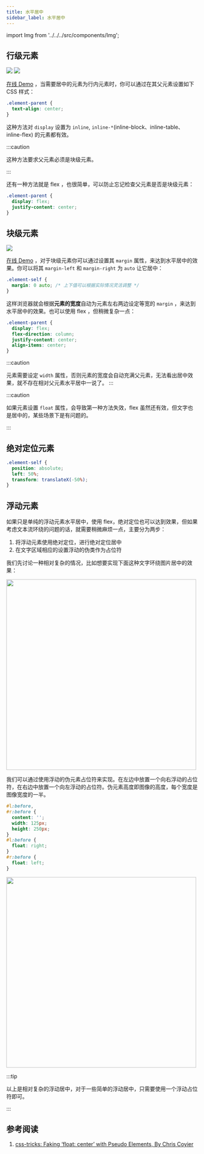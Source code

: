 ```yaml
---
title: 水平居中
sidebar_label: 水平居中
---
```


import Img from '../../../src/components/Img';

## 行级元素

<img src='https://cosmos-x.oss-cn-hangzhou.aliyuncs.com/YMZ0YS.png'/>

<img src='https://cosmos-x.oss-cn-hangzhou.aliyuncs.com/H4LgAg.png'/>

[在线 Demo](https://codepen.io/muwenzi/pen/NZaqGz) ，当需要居中的元素为行内元素时，你可以通过在其父元素设置如下 CSS 样式：

```css
.element-parent {
  text-align: center;
}
```

这种方法对 `display` 设置为 `inline`, `inline-*`(inline-block、inline-table、inline-flex) 的元素都有效。

:::caution

这种方法要求父元素必须是块级元素。

:::

还有一种方法就是 flex ，也很简单，可以防止忘记检查父元素是否是块级元素：

```css
.element-parent {
  display: flex;
  justify-content: center;
}
```

## 块级元素

<img src='https://cosmos-x.oss-cn-hangzhou.aliyuncs.com/EQnajP.png'/>

[在线 Demo](https://codepen.io/muwenzi/pen/ExxNgOp) ，对于块级元素你可以通过设置其 `margin` 属性，来达到水平居中的效果。你可以将其 `margin-left` 和 `margin-right` 为 `auto` 让它居中：

```css
.element-self {
  margin: 0 auto; /* 上下值可以根据实际情况灵活调整 */
}
```

这样浏览器就会根据**元素的宽度**自动为元素左右两边设定等宽的 `margin` ，来达到水平居中的效果。也可以使用 flex ，但稍微复杂一点：

```css
.element-parent {
  display: flex;
  flex-direction: column;
  justify-content: center;
  align-items: center;
}
```

:::caution

元素需要设定 `width` 属性，否则元素的宽度会自动充满父元素，无法看出居中效果，就不存在相对父元素水平居中一说了。 :::

:::caution

如果元素设置 `float` 属性，会导致第一种方法失效，flex 虽然还有效，但文字也是居中的，某些场景下是有问题的。

:::

## 绝对定位元素

```css
.element-self {
  position: absolute;
  left: 50%;
  transform: translateX(-50%);
}
```

## 浮动元素

如果只是单纯的浮动元素水平居中，使用 flex，绝对定位也可以达到效果，但如果考虑文本流环绕的问题的话，就需要稍微麻烦一点，主要分为两步：

1. 将浮动元素使用绝对定位，进行绝对定位居中
1. 在文字区域相应的设置浮动的伪类作为占位符

我们先讨论一种相对复杂的情况，比如想要实现下面这种文字环绕图片居中的效果：

<Img width="500" align="center" src='https://cosmos-x.oss-cn-hangzhou.aliyuncs.com/Kigl7x.jpg'/>

我们可以通过使用浮动的伪元素占位符来实现。在左边中放置一个向右浮动的占位符，在右边中放置一个向左浮动的占位符。伪元素高度即图像的高度，每个宽度是图像宽度的一半。

```css
#l:before,
#r:before {
  content: '';
  width: 125px;
  height: 250px;
}
#l:before {
  float: right;
}
#r:before {
  float: left;
}
```

<Img width="500" align="center" src='https://cosmos-x.oss-cn-hangzhou.aliyuncs.com/2nZEmW.jpg'/>

:::tip

以上是相对复杂的浮动居中，对于一些简单的浮动居中，只需要使用一个浮动占位符即可。

:::

## 参考阅读

1. [css-tricks: Faking ‘float: center’ with Pseudo Elements, By Chris Coyier](https://css-tricks.com/float-center/)
